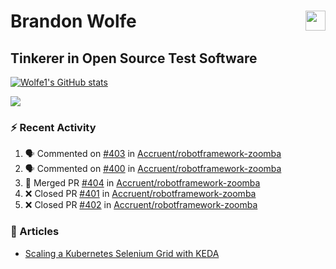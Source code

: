 Brandon Wolfe <a href="https://www.linkedin.com/in/brandon-wolfe1" target="_blank" rel="noreferrer"><img src="https://raw.githubusercontent.com/danielcranney/readme-generator/main/public/icons/socials/linkedin.svg" width="32" height="32" align="right"/></a>
==============================
Tinkerer in Open Source Test Software
-----------------------------

<p align="left"><a href="http://www.github.com/Wolfe1"><img src="https://github-readme-stats.vercel.app/api?username=Wolfe1&show_icons=true&hide=&count_private=true&title_color=0891b2&text_color=ffffff&icon_color=0891b2&bg_color=1c1917&hide_border=true&show_icons=true" alt="Wolfe1's GitHub stats" /></a></p>
<p align="left"><a href="http://www.github.com/Wolfe1"><img src="https://github-readme-streak-stats.herokuapp.com/?user=Wolfe1&stroke=ffffff&background=1c1917&ring=0891b2&fire=0891b2&currStreakNum=ffffff&currStreakLabel=0891b2&sideNums=ffffff&sideLabels=ffffff&dates=ffffff&hide_border=true" /></a></p>

### :zap: Recent Activity
<!--START_SECTION:activity-->
1. 🗣 Commented on [#403](https://github.com/Accruent/robotframework-zoomba/pull/403#issuecomment-2124825616) in [Accruent/robotframework-zoomba](https://github.com/Accruent/robotframework-zoomba)
2. 🗣 Commented on [#400](https://github.com/Accruent/robotframework-zoomba/pull/400#issuecomment-2124825333) in [Accruent/robotframework-zoomba](https://github.com/Accruent/robotframework-zoomba)
3. 🎉 Merged PR [#404](https://github.com/Accruent/robotframework-zoomba/pull/404) in [Accruent/robotframework-zoomba](https://github.com/Accruent/robotframework-zoomba)
4. ❌ Closed PR [#401](https://github.com/Accruent/robotframework-zoomba/pull/401) in [Accruent/robotframework-zoomba](https://github.com/Accruent/robotframework-zoomba)
5. ❌ Closed PR [#402](https://github.com/Accruent/robotframework-zoomba/pull/402) in [Accruent/robotframework-zoomba](https://github.com/Accruent/robotframework-zoomba)
<!--END_SECTION:activity-->

### :newspaper: Articles
- [Scaling a Kubernetes Selenium Grid with KEDA](https://www.linkedin.com/pulse/scaling-kubernetes-selenium-grid-keda-brandon-wolfe)
